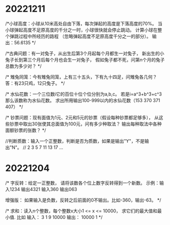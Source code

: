 20221211
=========
/*小球高度：小球从10米高处自由下落，每次弹起的高度是下落高度的70%。
当小球弹起高度不足原高度的千分之一时，小球很快就会停止跳动。
计算小球在整个弹跳过程中所经历的路程
（忽略弹起高度不足原高度千分之一的部分）。
输出：56.6135
*/

/*古典问题：有一对兔子，从出生后第3个月起每个月都生一对兔子，
新出生的小兔子长到第三个月后每个月也会生一对兔子，
假如兔子都不死，问第n个月的兔子总数为多少对？
*/

/* 雉兔同笼：今有雉兔同笼，上有三十五头，下有九十四足，问雉兔各几何？
 答：有23只鸡，12只兔子。
 */
 
/* 水仙花数：一个三位数i它的百位十位个位分别为a,b,c。
若是i=a^3+b^3+c^3那么该数称为水仙花数。
求出所用输出100-999以内的水仙花数（153 370 371 407）
*/

/* 钞票问题：现有面值为1元、2元和5元的钞票（假设每种钞票都足够多），
从这些钞票中取出30张使其总面值为100元，问有多少种取法？
输出每种取法中各种面额钞票的张数？
*/

//判断质数：输入一个正整数，判断是否为质数，如果是输出"Y"，不是输出"N"。
// 2 3 5 7 11 13 17 ...


20221204
=========
/* 字反转：给定一正整数，
请将该数各个位上数字反转得到一个新数。
示例：输入1234   输出4321     输入360    输出063

增强版：
如果输入是负数，反转之后前面的0不输出。比如-360，输出-63。
*/

/* 求和：读入n个整数，每个整数x大小1 <= x <= 10000，
求它们的最大值和最小值.
比如
输入： 3 1 9 10000
输出： 10000 1
*/
